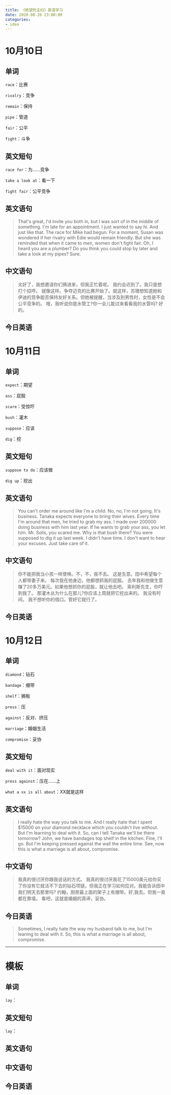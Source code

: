```yaml
---
title: 《绝望的主妇》英语学习
date: 2020-08-26 23:00:00
categories: 
- idea
---
```


# 10月10日

## 单词

`race`：比赛

`rivalry`：竞争

`remain`：保持

`pipe`：管道

`fair`：公平

`fight`：斗争

## 英文短句

`race for`：为……竞争

`take a look at`：看一下

`fight fair`：公平竞争

## 英文语句

>That's great, I'd invite you both in, but I was sort of in the middle of something.
I'm late for an appointment. I just wanted to say hi.
And just like that. The race for Mike  had begun. For a moment, Susan was wondered if her rivalry with Edie would remain friendly. But she was reminded that when it came to men, women don't fight fair.
Oh, I heard you are a plumber? Do you think you could stop by later and take a look at my pipes?
Sure.

## 中文语句

>太好了，我想邀请你们俩进来，但我正忙着呢。
我约会迟到了。我只是想打个招呼。
就像这样。争夺迈克的比赛开始了。就这样，苏珊想知道她和伊迪的竞争能否保持友好关系。但她被提醒，当涉及到男性时，女性是不会公平竞争的。
哦，我听说你是水管工?你一会儿能过来看看我的水管吗?
好的。

## 今日英语

>

# 10月11日

## 单词

`expect`：期望

`ass`：屁股

`scare`：受惊吓

`bush`：灌木

`suppose`：应该

`dig`：挖

## 英文短句

`suppose to do`：应该做

`dig up`：挖出

## 英文语句

>You can't order me around like I'm a child. No, no, I'm not going.
It's business. Tanaka expects everyone to bring their wives.
Every time I'm around that men, he tried to grab my ass.
I made over 200000 doing business with him last year. If he wants to grab your ass, you let him.
Mr. Solis, you scared me.
Why is that bush there? You were supposed to dig it up last week.
I didn't have time.
I don't want to hear your excuses. Just take care of it.

## 中文语句

>你不能把我当小孩一样使唤。不，不，我不去。
这是生意。田中希望每个人都带妻子来。
每次我在他身边，他都想抓我的屁股。
去年我和他做生意赚了20多万美元。如果他想抓你的屁股，就让他去吧。
索利斯先生，你吓到我了。
那灌木丛为什么在那儿?你应该上周就把它挖出来的。
我没有时间。
我不想听你的借口。管好它就行了。

## 今日英语

>

# 10月12日

## 单词

`diamond`：钻石

`bandage`：绷带

`shelf`：搁板

`press`：压

`against`：反对、挤压

`marriage`：婚姻生活

`compromise`：妥协

## 英文短句

`deal with it`：面对现实

`press against`：压在……上

`what a xx is all about`：XX就是这样

## 英文语句

>I really hate the way you talk to me.
And I really hate that I spent $15000 on your diamond necklace which you couldn't live without. But I'm learning to deal with it. So, can I tell Tanaka we'll be there tomorrow?
John, we have bandages top shelf in the kitchen. Fine, I'll go. But I'm keeping pressed against the wall the entire time.
See, now this is what a marriage is all about, compromise.

## 中文语句

>我真的很讨厌你跟我说话的方式。
我真的很讨厌我花了15000美元给你买了你没有它就活不下去的钻石项链。但我正在学习如何应对。我能告诉田中我们明天去那里吗?
约翰，厨房最上面的架子上有绷带。好,我去。但我一直都在靠墙。
看吧，这就是婚姻的真谛，妥协。

## 今日英语

>Sometimes, I really hate the way my husband talk to me, but I'm leaning to deal with it. So, this is what a marriage is all about, compromise.
---

# 模板

## 单词

`lay`：

## 英文短句

`lay`：

## 英文语句

>

## 中文语句

>

## 今日英语

>